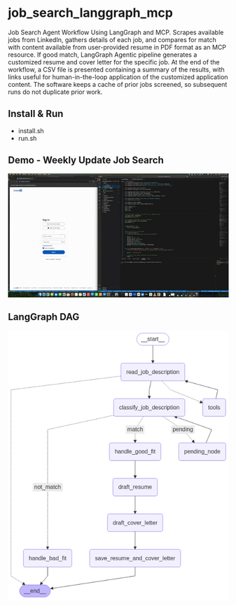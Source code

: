 # job_search_langgraph_mcp
Job Search Agent Workflow Using LangGraph and MCP.  Scrapes available jobs from LinkedIn, gathers details of each job, and compares for match with content available from user-provided resume in PDF format as an MCP resource.  If good match, LangGraph Agentic pipeline generates a customized resume and cover letter for the specific job.  At the end of the workflow, a CSV file is presented containing a summary of the results, with links useful for human-in-the-loop application of the customized application content.  The software keeps a cache of prior jobs screened, so subsequent runs do not duplicate prior work.

## Install & Run
- install.sh
- run.sh

## Demo - Weekly Update Job Search
![Demonstration Video](https://raw.githubusercontent.com/mcrockett86/job_search_langgraph_mcp/refs/heads/master/demo.gif?raw=true)

## LangGraph DAG
![Diagram Agent Flow](http://raw.githubusercontent.com/mcrockett86/job_search_langgraph_mcp/refs/heads/master/job_graph.png?raw=true)

